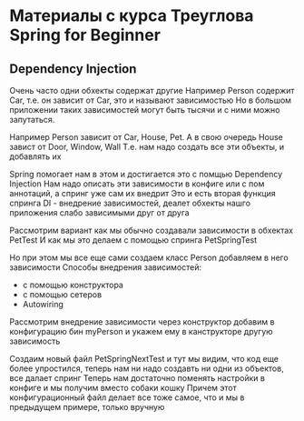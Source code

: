 # Материалы с курса  Треуглова Spring for Beginner

## Dependency Injection

Очень часто одни обхекты содержат другие
Например Person содержит Car, т.е. он зависит от Car, это и называют зависимостью
Но в большом приложении таких зависимостей могут быть тысячи и с ними можно запутаться.

Например Person зависит от Car, House, Pet. А в свою очередь House завист от Door, Window, Wall 
Т.е. нам надо создать все эти объекты, и добавлять их

Spring помогает нам в этом и достигается это с помщью Dependency Injection
Нам надо описать эти зависимости в конфиге или с пом аннотаций, а спринг уже сам их внедрит
Это и есть вторая функция спринга
DI - внедрение зависимостей, деалет обхекты нашго приложения слабо зависимыми друг от друга

Рассмотрим вариант как мы обычно создавали зависимости в обхектах PetTest
И как мы это делаем с помощью спринга PetSpringTest

Но при этом мы все еще сами создаем класс Person добавляем в него зависимости
Способы внедрения зависимостей:
- с помощью конструктора
- с помощью сетеров
- Autowiring

Рассмотрим внедрение зависимости через конструктор
добавим в конфигурацию бин myPerson и укажем ему в канструкторе другую зависимость

Создаим новый файл PetSpringNextTest
и тут мы видим, что код еще более упростился, теперь нам ни надо создавть ни одни из объектов, 
все далает спринг
Теперь нам достаточно поменять настройки в конфиге и мы получим вместо собаки кошку
Причем этот конфигурационный файл делает все тоже самое, что и мы в предыдущем примере, только 
вручную
